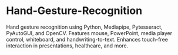 # Hand-Gesture-Recognition
Hand gesture recognition using Python, Mediapipe, Pytesseract, PyAutoGUI, and OpenCV. Features mouse, PowerPoint, media player control, whiteboard, and handwriting-to-text. Enhances touch-free interaction in presentations, healthcare, and more.
